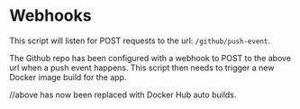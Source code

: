 # Webhooks

This script will listen for POST requests to the url: `/github/push-event`.

The Github repo has been configured with a webhook to POST to the above url
when a push event happens. This script then needs to trigger a new Docker image
build for the app.

//above has now been replaced with Docker Hub auto builds.

